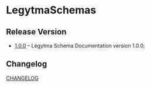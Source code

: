 # LegytmaSchemas

## Release Version

-   [1.0.0](./1.0.0/docs/README.md) – Legytma Schema Documentation version 1.0.0;

## Changelog

[CHANGELOG](./CHANGELOG.md)
